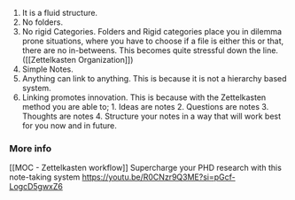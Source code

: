 1. It is a fluid structure.
2. No folders.
3. No rigid Categories.
		Folders and Rigid categories place you in dilemma prone situations, where you have to choose if a file is either this or that, there are no in-betweens. This becomes quite stressful down the line. ([[Zettelkasten Organization]])
1. Simple Notes.
2. Anything can link to anything.
		This is because it is not a hierarchy based system.  
6. Linking promotes innovation.
		This is because with the Zettelkasten method you are able to;
			1. Ideas are notes
			2. Questions are notes
			3. Thoughts are notes
			4. Structure your notes in a way that will work best for you now and in future.
### More info
[[MOC - Zettelkasten workflow]]
Supercharge your PHD research with this note-taking system 
https://youtu.be/R0CNzr9Q3ME?si=pGcf-LogcD5gwxZ6